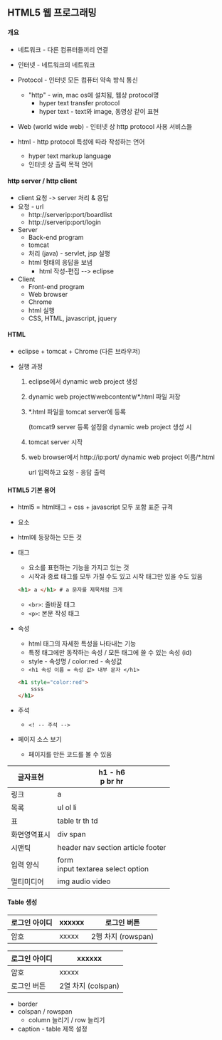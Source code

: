 ## HTML5 웹 프로그래밍





#### 개요

* 네트워크 - 다른 컴퓨터들끼리 연결
* 인터넷 - 네트워크의 네트워크
* Protocol - 인터넷 모든 컴퓨터 약속 방식 통신
  * "http" - win, mac os에 설치됨, 웹상 protocol명
    * hyper text transfer protocol
    * hyper text - text와 image, 동영상 같이 표현

* Web (world wide web) - 인터넷 상 http protocol 사용 서비스들
* html - http protocol 특성에 따라 작성하는 언어
  * hyper text markup language
  * 인터넷 상 출력 목적 언어





#### http server / http client

* client 요청 -> server 처리 & 응답
* 요청 - url
  * http://serverip:port/boardlist
  * http://serverip:port/login
* Server
  * Back-end program
  * tomcat
  * 처리 (java) - servlet, jsp 실행
  * html 형태의 응답을 보냄
    * html 작성-편집 --> eclipse
* Client
  * Front-end program
  * Web browser
  * Chrome
  * html 실행
  * CSS, HTML, javascript, jquery





#### HTML

* eclipse + tomcat + Chrome (다른 브라우저)

* 실행 과정

  1. eclipse에서 dynamic web project 생성

  2. dynamic web project￦webcontent￦*.html 파일 저장

  3. *.html 파일을 tomcat server에 등록

     (tomcat9 server 등록 설정을 dynamic web project 생성 시

  4. tomcat server 시작

  5. web browser에서 http://ip:port/ dynamic web project 이름/*.html

     url 입력하고 요청 - 응답 출력





#### HTML5 기본 용어

* html5 = html태그 + css + javascript 모두 포함 표준 규격

* 요소 
  
* html에 등장하는 모든 것
  
* 태그

  * 요소를 표현하는 기능을 가지고 있는 것
  * 시작과 종료 태그를 모두 가질 수도 있고 시작 태그만 있을 수도 있음

  ```html
  <h1> a </h1> # a 문자를 제목처럼 크게
  ```
  * ``<br>``:  줄바꿈 태그
  * ``<p>``: 본문 작성 태그

* 속성

  * html 태그의 자세한 특성을 나타내는 기능
  * 특정 태그에만 동작하는 속성 / 모든 태그에 쓸 수 있는 속성 (id)
  * style - 속성명 / color:red - 속성값
  * ``<h1 속성 이름 = 속성 값> 내부 문자 </h1>``

  ```html
  <h1 style="color:red"> 
      ssss
  </h1>
  ```

* 주석
  
  * ``<! -- 주석 -->``
* 페이지 소스 보기 
  
  * 페이지를 만든 코드를 볼 수 있음

| 글자표현     | h1 - h6<br />p br hr                   |
| ------------ | -------------------------------------- |
| 링크         | a                                      |
| 목록         | ul ol li                               |
| 표           | table tr th td                         |
| 화면영역표시 | div span                               |
| 시맨틱       | header nav section article footer      |
| 입력 양식    | form<br />input textarea select option |
| 멀티미디어   | img audio video                        |





#### Table 생성

| 로그인 아이디 | xxxxxx | 로그인 버튼        |
| ------------- | ------ | ------------------ |
| 암호          | xxxxx  | 2행 차지 (rowspan) |

| 로그인 아이디 | xxxxxx             |
| ------------- | ------------------ |
| 암호          | xxxxx              |
| 로그인 버튼   | 2열 차지 (colspan) |

* border
* colspan / rowspan
  * column 늘리기 / row 늘리기
* caption - table 제목 설정
